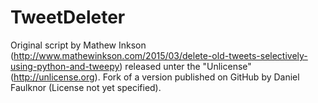 # TweetDeleter

Original script by Mathew Inkson (http://www.mathewinkson.com/2015/03/delete-old-tweets-selectively-using-python-and-tweepy)
released unter the "Unlicense" (http://unlicense.org). Fork of a version published on GitHub by Daniel Faulknor (License not yet specified).
